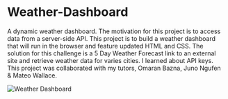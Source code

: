 # Weather-Dashboard
A dynamic weather dashboard.
The motivation for this project is to access data from a server-side API. 
This project is to build a weather dashboard that will run in the browser 
and feature updated HTML and CSS.
The solution for this challenge is a 5 Day Weather Forecast link to an external site 
and retrieve weather data for varies cities.
I learned about API keys.
This project was collaborated with my tutors, Omaran Bazna, Juno Ngufen & Mateo Wallace.






![Weather Dashboard](https://github.com/Ev3ryTh1ngN1c3/Weather-Dashboard/assets/143395934/dca7c42a-1b3f-4e3a-bd9c-d1926118591d)
